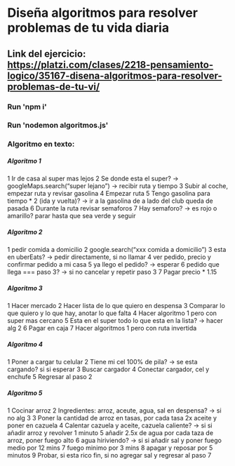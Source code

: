 # Diseña algoritmos para resolver problemas de tu vida diaria
## Link del ejercicio: https://platzi.com/clases/2218-pensamiento-logico/35167-disena-algoritmos-para-resolver-problemas-de-tu-vi/
### Run 'npm i'
### Run 'nodemon algoritmos.js'

### Algoritmo en texto:
##### Algoritmo 1
1 Ir de casa al super mas lejos
2 Se donde esta el super? → googleMaps.search(“super lejano”) → recibir ruta y tiempo
3 Subir al coche, empezar ruta y revisar gasolina
4 Empezar ruta
5 Tengo gasolina para tiempo * 2 (ida y vuelta)? → ir a la gasolina de a lado del club queda de pasada
6 Durante la ruta revisar semaforos
7 Hay semaforo? → es rojo o amarillo? parar hasta que sea verde y seguir

##### Algoritmo 2
1 pedir comida a domicilio
2 google.search(“xxx comida a domicilio”)
3 esta en uberEats? → pedir directamente, si no llamar
4 ver pedido, precio y confirmar pedido a mi casa
5 ya llego el pedido? → esperar
6 pedido que llega === paso 3? → si no cancelar y repetir paso 3
7 Pagar precio * 1.15 

##### Algoritmo 3
1 Hacer mercado
2 Hacer lista de lo que quiero en despensa
3 Comparar lo que quiero y lo que hay, anotar lo que falta
4 Hacer algoritmo 1 pero con super mas cercano
5 Esta en el super todo lo que esta en la lista? → hacer alg 2
6 Pagar en caja
7 Hacer algoritmos 1 pero con ruta invertida

##### Algoritmo 4
1 Poner a cargar tu celular
2 Tiene mi cel 100% de pila? → se esta cargando? si si esperar
3 Buscar cargador
4 Conectar cargador, cel y enchufe
5 Regresar al paso 2

##### Algoritmo 5
1 Cocinar arroz
2 Ingredientes: arroz, aceute, agua, sal en despensa? → si no alg 3
3 Poner la cantidad de arroz en tasas, por cada tasa 2x aceite y poner en cazuela
4 Calentar cazuela y aceite, cazuela caliente? → si si añadir arroz y revolver 1 minuto
5 añadir 2.5x de agua por cada taza de arroz, poner fuego alto
6 agua hiriviendo? → si si añadir sal y poner fuego medio por 12 mins
7 fuego minimo por 3 mins
8 apagar y reposar por 5 minutos
9 Probar, si esta rico fin, si no agregar sal y regresar al paso 7

